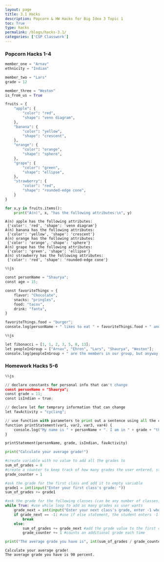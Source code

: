 ```yaml
---
layout: page
title: 3.1 Hacks
description: Popcorn & HW Hacks for Big Idea 3 Topic 1
toc: True
type: hacks
permalink: /blogs/hacks-3.1/
categories: ['CSP Classwork']
---
```


### Popcorn Hacks 1-4


```python
member_one = "Arnav"
ethnicity = "Indian"

member_two = "Lars"
grade = 12

member_three = "Weston"
is_from_us = True
```


```python
fruits = {
    "apple": {
        "color": "red",
        "shape": "venn diagram",
    },
    "banana": {
        "color": "yellow",
        "shape": "crescent",
    },
    "orange": {
        "color": "orange",
        "shape": "sphere",
    },
    "grape": {
        "color": "green",
        "shape": "ellipse",
    },
    "strawberry": {
        "color": "red",
        "shape": "rounded-edge cone",
    }
}

for x,y in fruits.items():
    print("A(n)", x, "has the following attributes:\n", y)
```

    A(n) apple has the following attributes:
     {'color': 'red', 'shape': 'venn diagram'}
    A(n) banana has the following attributes:
     {'color': 'yellow', 'shape': 'crescent'}
    A(n) orange has the following attributes:
     {'color': 'orange', 'shape': 'sphere'}
    A(n) grape has the following attributes:
     {'color': 'green', 'shape': 'ellipse'}
    A(n) strawberry has the following attributes:
     {'color': 'red', 'shape': 'rounded-edge cone'}



```python
%%js

const personName = "Shaurya";
const age = 15;

const favoriteThings = {
    flavor: "Chocolate",
    snacks: "pringles",
    food: "tacos",
    drink: "fanta",
}

favoriteThings.food = "burger";
console.log(personName + " likes to eat " + favoriteThings.food + " and drink " + favoriteThings.drink);
```


```python
%%js

let fibonacci = [1, 1, 2, 3, 5, 8, 13];
let peopleInGroup = ["Arnav", "Ehren", "Lars", "Shaurya", "Weston"];
console.log(peopleInGroup + " are the members in our group, but anyway, here are the first few fibonacci sequence numbers: " + fibonacci)
```

### Homework Hacks 5-6


```python
%%js

// declare constants for personal info that can't change
const personName = "Shaurya";
const grade = 11;
const isIndian = true;

// declare let for temprary information that can change
let favActivity = "cycling";

// use function with parameters to print out a sentence using all the const and let variables
function printStatement(var1, var2, var3, var4) {
    console.log("My name is " + personName + ". I am in " + grade + "th grade and it is " + isIndian + " that I am Indian and like " + favActivity);
}

printStatement(personName, grade, isIndian, favActivity)

```


```python
print("Calculate your average grade!")

#create variable with no value to add all the grades to
sum_of_grades = 0
#create a counter to keep track of how many grades the user entered, start from 1 to account for the first class's grade
grade_counter = 1

#ask the grade for the first class and add it to empty variable
grade1 = int(input("Enter your first class's grade: "))
sum_of_grades += grade1

#ask the grade for the following classes (can be any number of classes)
while True: #use while loop to add as many grades as user wants
    grade_next = int(input("Enter your next class's grade, enter -1 when you're done: "))
    if grade_next == -1: #use if else statement, the student enters -1 the while loop stops and when they enter a regular grade the loop continues
        break
    else:
        sum_of_grades += grade_next #add the grade value to the first class's grade
        grade_counter += 1 #counts an additional grade each time

print("The average grade you have is", int(sum_of_grades / grade_counter), "percent.") #get the integer of the sum of all your grades divided by the number of grades you inputted
```

    Calculate your average grade!
    The average grade you have is 90 percent.


